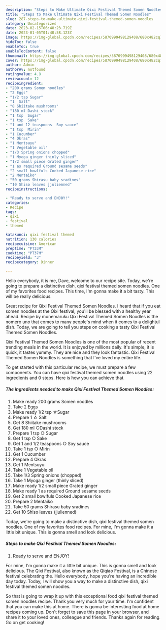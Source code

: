 ```yaml
---
description: "Steps to Make Ultimate Qixi Festival Themed Somen Noodles"
title: "Steps to Make Ultimate Qixi Festival Themed Somen Noodles"
slug: 287-steps-to-make-ultimate-qixi-festival-themed-somen-noodles
category: Uncategorized
date: 2023-02-15T06:48:23.719Z
date: 2023-01-05T01:40:58.123Z
image: https://img-global.cpcdn.com/recipes/5870999498129408/680x482cq70/qixi-festival-themed-somen-noodles-recipe-main-photo.jpg
hideToc: false
enableToc: true
enableTocContent: false
thumbnail: https://img-global.cpcdn.com/recipes/5870999498129408/680x482cq70/qixi-festival-themed-somen-noodles-recipe-main-photo.jpg
cover: https://img-global.cpcdn.com/recipes/5870999498129408/680x482cq70/qixi-festival-themed-somen-noodles-recipe-main-photo.jpg
author: Admin
authorAv: notfound
ratingvalue: 4.8
reviewcount: 12
recipeingredient:
- "200 grams Somen noodles"
- "2 Eggs"
- "1/2 tsp Sugar"
- "1  Salt"
- "8 Shiitake mushrooms"
- "180 ml Dashi stock"
- "1 tsp  Sugar"
- "1 tsp  Sake"
- "1 and 12 teaspoons  Soy sauce"
- "1 tsp  Mirin"
- "1 Cucumber"
- "4 Okras"
- "1 Mentsuyu"
- "1 Vegetable oil"
- "1/3 Spring onions chopped"
- "1 Myoga ginger thinly sliced"
- "1/2 small piece Grated ginger"
- "1 as required Ground sesame seeds"
- "2 small bowlfuls Cooked Japanese rice"
- "2 Mentaiko"
- "50 grams Shirasu baby sradines"
- "10 Shiso leaves jjulienned"
recipeinstructions:

- "Ready to serve and ENJOY!"
categories:
- Recipe
tags:
- qixi
- festival
- themed

katakunci: qixi festival themed 
nutrition: 130 calories
recipecuisine: American
preptime: "PT33M"
cooktime: "PT37M"
recipeyield: "3"
recipecategory: Dinner

---
```



Hello everybody, it is me, Dave, welcome to our recipe site. Today, we're going to prepare a distinctive dish, qixi festival themed somen noodles. One of my favorites food recipes. This time, I'm gonna make it a bit tasty. This will be really delicious.

Great recipe for Qixi Festival Themed Somen Noodles. I heard that if you eat somen noodles at the Qixi festival, you&#39;ll be blessed with a healthy year ahead. Recipe by monemaruku Qixi Festival Themed Somen Noodles is the nomero uno that comes to many people&#39;s mind when it comes to a delightul dish. Today, we are going to tell you steps on cooking a tasty Qixi Festival Themed Somen Noodles.

Qixi Festival Themed Somen Noodles is one of the most popular of recent trending meals in the world. It is enjoyed by millions daily. It's simple, it is quick, it tastes yummy. They are nice and they look fantastic. Qixi Festival Themed Somen Noodles is something that I've loved my entire life.


To get started with this particular recipe, we must prepare a few components. You can have qixi festival themed somen noodles using 22 ingredients and 0 steps. Here is how you can achieve that.

<!--inarticleads1-->

##### The ingredients needed to make Qixi Festival Themed Somen Noodles:

1. Make ready 200 grams Somen noodles
1. Take 2 Eggs
1. Make ready 1/2 tsp ☆Sugar
1. Prepare 1 ☆ Salt
1. Get 8 Shiitake mushrooms
1. Get 180 ml ○Dashi stock
1. Prepare 1 tsp ○ Sugar
1. Get 1 tsp ○ Sake
1. Get 1 and 1/2 teaspoons ○ Soy sauce
1. Take 1 tsp ○ Mirin
1. Get 1 Cucumber
1. Prepare 4 Okras
1. Get 1 Mentsuyu
1. Take 1 Vegetable oil
1. Take 1/3 Spring onions (chopped)
1. Take 1 Myoga ginger (thinly sliced)
1. Make ready 1/2 small piece Grated ginger
1. Make ready 1 as required Ground sesame seeds
1. Get 2 small bowlfuls Cooked Japanese rice
1. Prepare 2 Mentaiko
1. Take 50 grams Shirasu baby sradines
1. Get 10 Shiso leaves (jjulienned)


Today, we&#39;re going to make a distinctive dish, qixi festival themed somen noodles. One of my favorites food recipes. For mine, I&#39;m gonna make it a little bit unique. This is gonna smell and look delicious. 

<!--inarticleads2-->

##### Steps to make Qixi Festival Themed Somen Noodles:


1. Ready to serve and ENJOY!

For mine, I&#39;m gonna make it a little bit unique. This is gonna smell and look delicious. The Qixi Festival, also known as the Qiqiao Festival, is a Chinese festival celebrating the. Hello everybody, hope you&#39;re having an incredible day today. Today, I will show you a way to make a distinctive dish, qixi festival themed somen noodles. 

So that is going to wrap it up with this exceptional food qixi festival themed somen noodles recipe. Thank you very much for your time. I'm confident that you can make this at home. There is gonna be interesting food at home recipes coming up. Don't forget to save this page in your browser, and share it to your loved ones, colleague and friends. Thanks again for reading. Go on get cooking!
